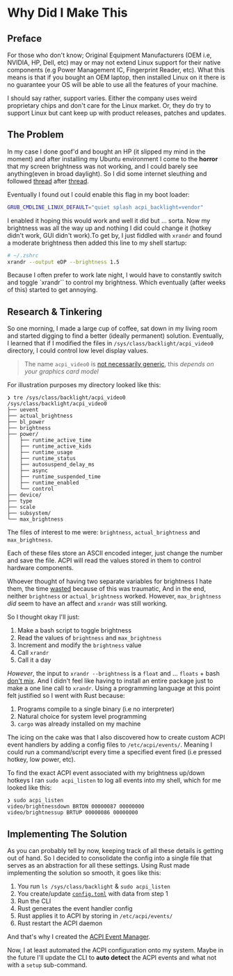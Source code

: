 # Why Did I Make This

## Preface

For those who don't know; Original Equipment Manufacturers (OEM i.e, NVIDIA, HP, Dell, etc) may or may not extend Linux support for their native components (e.g Power Management IC, Fingerprint Reader, etc). What this means is that if you bought an OEM laptop, then installed Linux on it there is no guarantee your OS will be able to use all the features of your machine.

I should say rather, support varies. Either the company uses weird proprietary chips and don't care for the Linux market. Or, they do try to support Linux but cant keep up with product releases, patches and updates.

## The Problem

In my case I done goof'd and bought an HP (it slipped my mind in the moment) and after installing my Ubuntu environment I come to the **horror** that my screen brightness was not working, and I could barely see anything(even in broad daylight). So I did some internet sleuthing and followed [thread](https://askubuntu.com/questions/1230937/ubuntu-20-04-brightness-adjust-not-working) after [thread](https://askubuntu.com/questions/1406420/cant-change-brightness-on-version-22-04).

Eventually I found out I could enable this flag in my boot loader:

```bash
GRUB_CMDLINE_LINUX_DEFAULT="quiet splash acpi_backlight=vendor"
```

I enabled it hoping this would work and well it did but ... sorta. Now my brightness was all the way up and nothing I did could change it (hotkey didn't work, GUI didn't work).To get by, I just fiddled with `xrandr` and found a moderate brightness then added this line to my shell startup:

```bash
# ~/.zshrc
xrandr --output eDP --brightness 1.5
```

Because I often prefer to work late night, I would have to constantly switch and toggle `xrandr`` to control my brightness. Which eventually (after weeks of this) started to get annoying.

## Research & Tinkering

So one morning, I made a large cup of coffee, sat down in my living room and started digging to find a better (ideally permanent) solution. Eventually, I learned that if I modified the files in `/sys/class/backlight/acpi_video0` directory, I could control low level display values.

> The name `acpi_video0` is [not necessarily generic](https://wiki.archlinux.org/title/backlight), this _depends on your graphics card model_

For illustration purposes my directory looked like this:

```shell
❯ tre /sys/class/backlight/acpi_video0
/sys/class/backlight/acpi_video0
├── uevent
├── actual_brightness
├── bl_power
├── brightness
├── power/
│   ├── runtime_active_time
│   ├── runtime_active_kids
│   ├── runtime_usage
│   ├── runtime_status
│   ├── autosuspend_delay_ms
│   ├── async
│   ├── runtime_suspended_time
│   ├── runtime_enabled
│   └── control
├── device/
├── type
├── scale
├── subsystem/
└── max_brightness
```

The files of interest to me were: `brightness`, `actual_brightness` and `max_brightness`.

Each of these files store an ASCII encoded integer, just change the number and save the file. ACPI will read the values stored in them to control hardware components.

Whoever thought of having two separate variables for brightness I hate them, the time [wasted](https://bbs.archlinux.org/viewtopic.php?id=174991) because of this was traumatic, And in the end, neither `brightness` or `actual_brightness` worked. However, `max_brightness` _did_ seem to have an affect and `xrandr` was still working.

So I thought okay I'll just:

1. Make a bash script to toggle brightness
2. Read the values of `brightness` and `max_brightness`
3. Increment and modify the `brightness` value
4. Call `xrandr`
5. Call it a day

_However_, the input to `xrandr --brightness` is a `float` and ... `floats` + bash [don't mix](https://stackoverflow.com/questions/12722095/how-do-i-use-floating-point-arithmetic-in-bash). And I didn't feel like having to install an entire package just to make a one line call to `xrandr`. Using a programming language at this point felt justified so I went with Rust because:

1. Programs compile to a single binary (i.e no interpreter)
2. Natural choice for system level programming
3. `cargo` was already installed on my machine

The icing on the cake was that I also discovered how to create custom ACPI event handlers by adding a config files to `/etc/acpi/events/`. Meaning I could run a command/script every time a specified event fired (i.e pressed hotkey, low power, etc).

To find the exact ACPI event associated with my brightness up/down hotkeys I ran `sudo acpi_listen` to log all events into my shell, which for me looked like this:

```shell
❯ sudo acpi_listen
video/brightnessdown BRTDN 00000087 00000000
video/brightnessup BRTUP 00000086 00000000
```

## Implementing The Solution

As you can probably tell by now, keeping track of all these details is getting out of hand. So I decided to consolidate the config into a single file that serves as an abstraction for all these settings. Using Rust made implementing the solution so smooth, it goes like this:

1. You run `ls /sys/class/backlight` & `sudo acpi_listen`
2. You create/update [`config.toml`](config.toml) with data from step 1
3. Run the CLI
4. Rust generates the event handler config
5. Rust applies it to ACPI by storing in `/etc/acpi/events/`
6. Rust restart the ACPI daemon

And that's why I created the [ACPI Event Manager](https://github.com/ezrasingh/acpi-event-manager).

Now, I at least automated the ACPI configuration onto my system. Maybe in the future I'll update the CLI to **auto detect** the ACPI events and what not with a `setup` sub-command.
